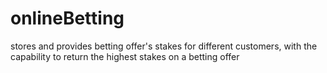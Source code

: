 # onlineBetting
stores and provides betting offer's stakes for different customers, with the capability to return the highest stakes on a betting offer
